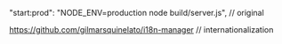 "start:prod": "NODE_ENV=production node build/server.js", // original

https://github.com/gilmarsquinelato/i18n-manager // internationalization
